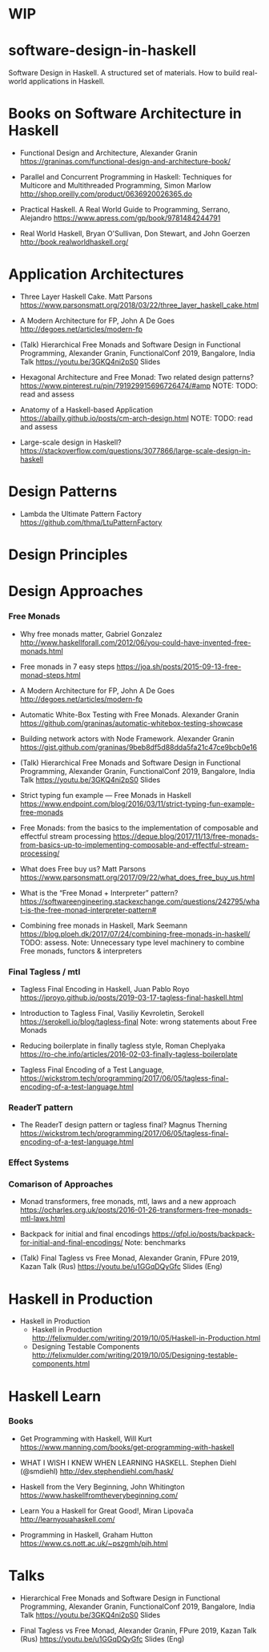 # WIP

# software-design-in-haskell
Software Design in Haskell. A structured set of materials. How to build real-world applications in Haskell.


# Books on Software Architecture in Haskell

- Functional Design and Architecture, Alexander Granin
  https://graninas.com/functional-design-and-architecture-book/

- Parallel and Concurrent Programming in Haskell: Techniques for Multicore and Multithreaded Programming, Simon Marlow
  http://shop.oreilly.com/product/0636920026365.do

- Practical Haskell. A Real World Guide to Programming, Serrano, Alejandro
  https://www.apress.com/gp/book/9781484244791

- Real World Haskell, Bryan O'Sullivan, Don Stewart, and John Goerzen
  http://book.realworldhaskell.org/


# Application Architectures

- Three Layer Haskell Cake. Matt Parsons
  https://www.parsonsmatt.org/2018/03/22/three_layer_haskell_cake.html

- A Modern Architecture for FP, John A De Goes
  http://degoes.net/articles/modern-fp

- (Talk) Hierarchical Free Monads and Software Design in Functional Programming, Alexander Granin, FunctionalConf 2019, Bangalore, India
  Talk https://youtu.be/3GKQ4ni2pS0
  Slides

- Hexagonal Architecture and Free Monad: Two related design patterns?
  https://www.pinterest.ru/pin/791929915696726474/#amp
  NOTE: TODO: read and assess
  
- Anatomy of a Haskell-based Application
  https://abailly.github.io/posts/cm-arch-design.html
  NOTE: TODO: read and assess
  
- Large-scale design in Haskell?
  https://stackoverflow.com/questions/3077866/large-scale-design-in-haskell
  
# Design Patterns

- Lambda the Ultimate Pattern Factory
  https://github.com/thma/LtuPatternFactory

# Design Principles

# Design Approaches

### Free Monads

- Why free monads matter, Gabriel Gonzalez
  http://www.haskellforall.com/2012/06/you-could-have-invented-free-monads.html

- Free monads in 7 easy steps
  https://joa.sh/posts/2015-09-13-free-monad-steps.html
  
- A Modern Architecture for FP, John A De Goes
  http://degoes.net/articles/modern-fp
  
- Automatic White-Box Testing with Free Monads. Alexander Granin
  https://github.com/graninas/automatic-whitebox-testing-showcase
  
- Building network actors with Node Framework. Alexander Granin
  https://gist.github.com/graninas/9beb8df5d88dda5fa21c47ce9bcb0e16
  
- (Talk) Hierarchical Free Monads and Software Design in Functional Programming, Alexander Granin, FunctionalConf 2019, Bangalore, India
  Talk https://youtu.be/3GKQ4ni2pS0
  Slides
  
- Strict typing fun example — Free Monads in Haskell
  https://www.endpoint.com/blog/2016/03/11/strict-typing-fun-example-free-monads
  
- Free Monads: from the basics to the implementation of composable and effectful stream processing
  https://deque.blog/2017/11/13/free-monads-from-basics-up-to-implementing-composable-and-effectful-stream-processing/

- What does Free buy us? Matt Parsons
  https://www.parsonsmatt.org/2017/09/22/what_does_free_buy_us.html
  
- What is the “Free Monad + Interpreter” pattern?
  https://softwareengineering.stackexchange.com/questions/242795/what-is-the-free-monad-interpreter-pattern#

- Combining free monads in Haskell, Mark Seemann
  https://blog.ploeh.dk/2017/07/24/combining-free-monads-in-haskell/
  TODO: assess. Note: Unnecessary type level machinery to combine Free monads, functors & interpreters

### Final Tagless / mtl

- Tagless Final Encoding in Haskell, Juan Pablo Royo
  https://jproyo.github.io/posts/2019-03-17-tagless-final-haskell.html

- Introduction to Tagless Final, Vasiliy Kevroletin, Serokell
  https://serokell.io/blog/tagless-final
  Note: wrong statements about Free Monads

- Reducing boilerplate in finally tagless style, Roman Cheplyaka
  https://ro-che.info/articles/2016-02-03-finally-tagless-boilerplate

- Tagless Final Encoding of a Test Language,
  https://wickstrom.tech/programming/2017/06/05/tagless-final-encoding-of-a-test-language.html

### ReaderT pattern

- The ReaderT design pattern or tagless final? Magnus Therning
  https://wickstrom.tech/programming/2017/06/05/tagless-final-encoding-of-a-test-language.html


### Effect Systems

### Comarison of Approaches

- Monad transformers, free monads, mtl, laws and a new approach
  https://ocharles.org.uk/posts/2016-01-26-transformers-free-monads-mtl-laws.html

- Backpack for initial and final encodings
  https://qfpl.io/posts/backpack-for-initial-and-final-encodings/
  Note: benchmarks

- (Talk) Final Tagless vs Free Monad, Alexander Granin, FPure 2019, Kazan
  Talk (Rus) https://youtu.be/u1GGqDQyGfc
  Slides (Eng)


# Haskell in Production

- Haskell in Production
  - Haskell in Production
    http://felixmulder.com/writing/2019/10/05/Haskell-in-Production.html
  - Designing Testable Components
    http://felixmulder.com/writing/2019/10/05/Designing-testable-components.html

# Haskell Learn
### Books

- Get Programming with Haskell, Will Kurt
  https://www.manning.com/books/get-programming-with-haskell

- WHAT I WISH I KNEW WHEN LEARNING HASKELL. Stephen Diehl (@smdiehl)
  http://dev.stephendiehl.com/hask/

- Haskell from the Very Beginning, John Whitington
  https://www.haskellfromtheverybeginning.com/

- Learn You a Haskell for Great Good!, Miran Lipovača
  http://learnyouahaskell.com/

- Programming in Haskell, Graham Hutton
  https://www.cs.nott.ac.uk/~pszgmh/pih.html


# Talks

- Hierarchical Free Monads and Software Design in Functional Programming, Alexander Granin, FunctionalConf 2019, Bangalore, India
  Talk https://youtu.be/3GKQ4ni2pS0
  Slides

- Final Tagless vs Free Monad, Alexander Granin, FPure 2019, Kazan
  Talk (Rus) https://youtu.be/u1GGqDQyGfc
  Slides (Eng)
